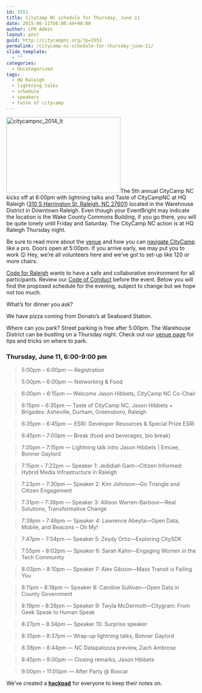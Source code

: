 ```yaml
---
id: 1551
title: CityCamp NC schedule for Thursday, June 11
date: 2015-06-11T08:00:49+00:00
author: CFR Admin
layout: post
guid: http://citycampnc.org/?p=1551
permalink: /citycamp-nc-schedule-for-thursday-june-11/
slide_template:
  - ""
categories:
  - Uncategorized
tags:
  - HQ Raleigh
  - lightning talks
  - schedule
  - speakers
  - taste of citycamp
---
```

[<img class="alignright size-medium wp-image-1300" src="http://citycampnc.org/wp-content/uploads/2014/06/citycampnc_2014_lt-300x199.jpg" alt="citycampnc_2014_lt" width="300" height="199" />](http://citycampnc.org/wp-content/uploads/2014/06/citycampnc_2014_lt.jpg)The 5th annual CityCamp NC kicks off at 6:00pm with lightning talks and Taste of CityCampNC at HQ Raleigh (<a href="https://www.google.com/maps/place/HQ+Raleigh,+310+S+Harrington+St,+Raleigh,+NC+27601,+United+States/@35.776684,-78.645406,15z/data=%214m2%213m1%211s0x89ac5f64915fb76d:0xd1d2e1a0cb4d4dee" target="_blank">310 S Harrington St, Raleigh, NC 27601</a>) located in the Warehouse District in Downtown Raleigh. Even though your EventBright may indicate the location is the Wake County Commons Building, if you go there, you will be quite lonely until Friday and Saturday. The CityCamp NC action is at HQ Raleigh Thursday night.

Be sure to read more about the [venue](http://citycampnc.org/venue/) and how you can [navigate CityCamp](http://citycampnc.org/2015/06/navigate-citycamp-nc-like-a-pro/) like a pro. Doors open at 5:00pm. If you arrive early, we may put you to work 😉 Hey, we&#8217;re all volunteers here and we&#8217;ve got to set-up like 120 or more chairs.

<a href="http://codeforraleigh.com" target="_blank">Code for Raleigh</a> wants to have a safe and collaborative environment for all participants. Review our [Code of Conduct](http://citycampnc.org/about/code-of-conduct/) before the event. Below you will find the proposed schedule for the evening, subject to change but we hope not too much.

What&#8217;s for dinner you ask? <!--more-->

We have pizza coming from Donato’s at Seaboard Station.

Where can you park? Street parking is free after 5:00pm. The Warehouse District can be bustling on a Thursday night. Check out our [venue page](http://citycampnc.org/venue/) for tips and tricks on where to park.

### Thursday, June 11, 6:00-9:00 pm

> 5:00pm – 6:00pm — Registration
  
> 5:00pm – 6:00pm — Networking & Food
  
> 6:00pm – 6:15pm — Welcome Jason Hibbets, CityCamp NC Co-Chair
  
> 6:15pm – 6:35pm — Taste of CityCamp NC, Jason Hibbets + Brigades: Asheville, Durham, Greensboro, Raleigh
  
> 6:35pm – 6:45pm — ESRI: Developer Resources & Special Prize ESRI
  
> 6:45pm – 7:00pm — Break (food and beverages, bio break)
  
> 7:00pm – 7:15pm — Lightning talk intro Jason Hibbets | Emcee, Bonner Gaylord
  
> 7:15pm – 7:22pm — Speaker 1: Jedidiah Gant—Citizen Informed: Hybrid Media Infrastructure in Raleigh
  
> 7:23pm – 7:30pm — Speaker 2: Kim Johnson—Go Triangle and Citizen Engagement
  
> 7:31pm – 7:38pm — Speaker 3: Allison Warren-Barbour—Real Solutions, Transformative Change
  
> 7:39pm – 7:46pm — Speaker 4: Lawrence Abeyta—Open Data, Mobile, and Beacons – Oh My!
  
> 7:47pm – 7:54pm — Speaker 5: Zeydy Ortiz—Exploring CitySDK
  
> 7:55pm – 8:02pm — Speaker 6: Sarah Kahn—Engaging Women in the Tech Community
  
> 8:03pm – 8:10pm — Speaker 7: Alex Gibson—Mass Transit is Failing You
  
> 8:11pm – 8:18pm — Speaker 8: Caroline Sullivan—Open Data in County Government
  
> 8:19pm – 8:26pm — Speaker 9: Twyla McDermott—Citygram: From Geek Speak to Human Speak
  
> 8:27pm – 8:34pm — Speaker 10: Surprise speaker
  
> 8:35pm – 8:37pm — Wrap-up lightning talks, Bonner Gaylord
  
> 8:38pm – 8:44pm — NC Datapalooza preview, Zach Ambrose
  
> 8:45pm – 9:00pm — Closing remarks, Jason Hibbets
  
> 9:00pm – 11:00pm — After Party @ Boxcar

We’ve created a **<a href="http://citycampnc.hackpad.com" target="_blank">hackpad</a>** for everyone to keep their notes on.